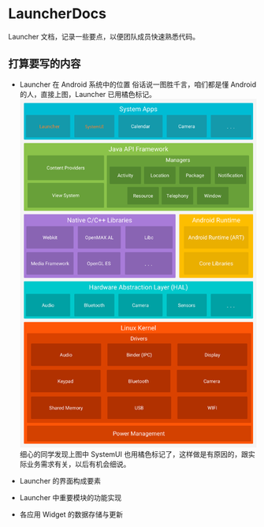 # LauncherDocs
Launcher 文档，记录一些要点，以便团队成员快速熟悉代码。


## 打算要写的内容
- Launcher 在 Android 系统中的位置
俗话说一图胜千言，咱们都是懂 Android 的人，直接上图，Launcher 已用橘色标记。
![Android Stack](./LauncherDocs-Figure001.png?raw=true "Android Stack")
细心的同学发现上图中 SystemUI 也用橘色标记了，这样做是有原因的，跟实际业务需求有关，以后有机会细说。

- Launcher 的界面构成要素
- Launcher 中重要模块的功能实现
- 各应用 Widget 的数据存储与更新



